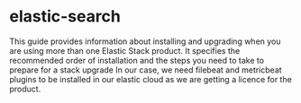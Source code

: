 # elastic-search
This guide provides information about installing and upgrading when you are using more than one Elastic Stack product. It specifies the recommended order of installation and the steps you need to take to prepare for a stack upgrade
​In our case, we need filebeat and metricbeat plugins to be installed in our elastic cloud as we are getting a licence for the product. 
